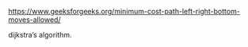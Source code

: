 https://www.geeksforgeeks.org/minimum-cost-path-left-right-bottom-moves-allowed/

dijkstra’s algorithm. 